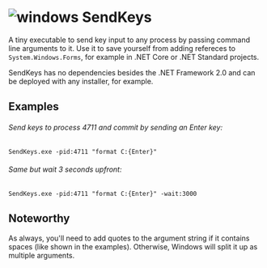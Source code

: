 # ![windows][windows] SendKeys
A tiny executable to send key input to any process by passing command line arguments to it. Use it to save yourself from adding refereces to `System.Windows.Forms`, for example in .NET Core or .NET Standard projects. 

SendKeys has no dependencies besides the .NET Framework 2.0 and can be deployed with any installer, for example. 

## Examples
###### Send keys to process 4711 and commit by sending an Enter key:
`SendKeys.exe -pid:4711 "format C:{Enter}"`

###### Same but wait 3 seconds upfront:
`SendKeys.exe -pid:4711 "format C:{Enter}" -wait:3000`

## Noteworthy

As always, you'll need to add quotes to the argument string if it contains spaces (like shown in the examples). Otherwise, Windows will split it up as multiple arguments.

[windows]: https://raw.githubusercontent.com/MarcBruins/awesome-xamarin/master/images/windows.png
